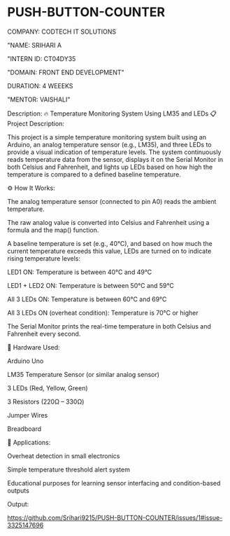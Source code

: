 # PUSH-BUTTON-COUNTER

COMPANY: CODTECH IT SOLUTIONS

"NAME: SRIHARI A

"INTERN ID: CT04DY35

"DOMAIN: FRONT END DEVELOPMENT"

DURATION: 4 WEEEKS

"MENTOR: VAISHALI"

Description:
🔥 Temperature Monitoring System Using LM35 and LEDs
📋 Project Description:

This project is a simple temperature monitoring system built using an Arduino, an analog temperature sensor (e.g., LM35), and three LEDs to provide a visual indication of temperature levels. The system continuously reads temperature data from the sensor, displays it on the Serial Monitor in both Celsius and Fahrenheit, and lights up LEDs based on how high the temperature is compared to a defined baseline temperature.

⚙️ How It Works:

The analog temperature sensor (connected to pin A0) reads the ambient temperature.

The raw analog value is converted into Celsius and Fahrenheit using a formula and the map() function.

A baseline temperature is set (e.g., 40°C), and based on how much the current temperature exceeds this value, LEDs are turned on to indicate rising temperature levels:

LED1 ON: Temperature is between 40°C and 49°C

LED1 + LED2 ON: Temperature is between 50°C and 59°C

All 3 LEDs ON: Temperature is between 60°C and 69°C

All 3 LEDs ON (overheat condition): Temperature is 70°C or higher

The Serial Monitor prints the real-time temperature in both Celsius and Fahrenheit every second.

🔌 Hardware Used:

Arduino Uno

LM35 Temperature Sensor (or similar analog sensor)

3 LEDs (Red, Yellow, Green)

3 Resistors (220Ω – 330Ω)

Jumper Wires

Breadboard

🎯 Applications:

Overheat detection in small electronics

Simple temperature threshold alert system

Educational purposes for learning sensor interfacing and condition-based outputs

Output:

https://github.com/Srihari9215/PUSH-BUTTON-COUNTER/issues/1#issue-3325147696
